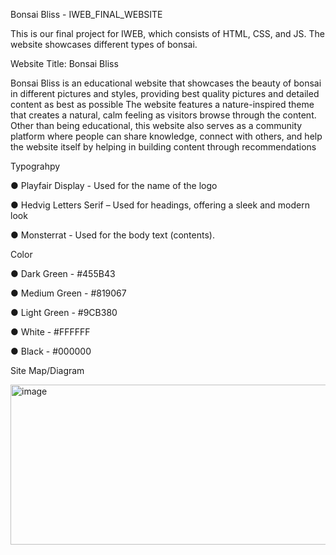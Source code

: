 Bonsai Bliss - IWEB_FINAL_WEBSITE

This is our final project for IWEB, which consists of HTML, CSS, and JS. The website showcases different types of bonsai.

Website Title: Bonsai Bliss

Bonsai Bliss is an educational website that showcases the beauty of bonsai in different pictures and styles, providing best quality pictures and detailed content as best as possible The website features a nature-inspired theme that creates a natural, calm feeling as visitors browse through the content. Other than being educational, this website also serves as a community platform where people can share knowledge, connect with others, and help the website itself by helping in building content through recommendations

Typograhpy

● Playfair Display - Used for the name of the logo

● Hedvig Letters Serif – Used for headings, offering a sleek and modern look

● Monsterrat - Used for the body text (contents).

Color

● Dark Green - #455B43

● Medium Green - #819067

● Light Green - #9CB380

● White - #FFFFFF

● Black - #000000

Site Map/Diagram

<img width="614" height="256" alt="image" src="https://github.com/user-attachments/assets/492032ec-2af7-451d-b748-2f9bb53dbc84" />
